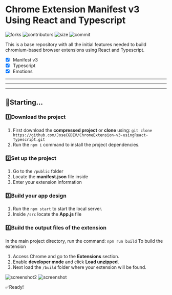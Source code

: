 # Chrome Extension Manifest v3 Using React and Typescript

![forks](https://img.shields.io/github/forks/JoseCGDEV/ChromeExtension-v3-usingReact-Typescript?style=flat-square) ![contributors](https://img.shields.io/github/contributors/JoseCGDEV/ChromeExtension-v3-usingReact-Typescript?color=%2328a745&style=flat-square) ![size](https://img.shields.io/github/languages/code-size/JoseCGDEV/ChromeExtension-v3-usingReact-Typescript?label=tama%C3%B1o&style=flat-square) ![commit](https://img.shields.io/github/last-commit/JoseCGDEV/ChromeExtension-v3-usingReact-Typescript?style=flat-square)

This is a base repository with all the initial features needed to build chromium-based browser extensions using React and Typescript.

- [x] Manifest v3
- [x] Typescript
- [x] Emotions
_ _ _ 
* * *
_ _ _ 

## 🚀Starting...

### 1️⃣Download the project

1. First download the **compressed project** or **clone** using: `git clone https://github.com/JoseCGDEV/ChromeExtension-v3-usingReact-Typescript.git`
2. Run the `npm i` command to install the project dependencies.

### 2️⃣Set up the project

1. Go to the `/public` folder
2. Locate the **manifest.json** file inside
3. Enter your extension information

### 3️⃣Build your app design

1. Run the `npm start` to start the local server.
2. Inside `/src` locate the **App.js** file

### 4️⃣Build the output files of the extension

In the main project directory, run the command:
`npm run build` To build the extension

1. Access Chrome and go to the **Extensions** section.
2. Enable **developer mode** and click **Load unzipped**.
3. Next load the `/build` folder where your extension will be found.


![screenshot2](https://github.com/JoseCGDEV/ChromeExtension-v3-usingReact-Typescript/blob/main/screenshots/2.png)
![screenshot](https://github.com/JoseCGDEV/ChromeExtension-v3-usingReact-Typescript/blob/main/screenshots/1.png)

✅Ready!



